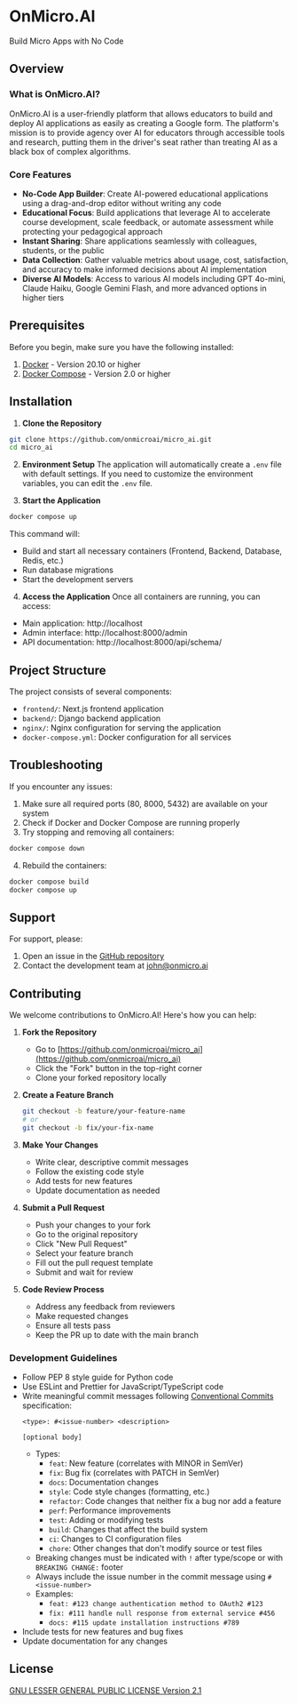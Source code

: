 # OnMicro.AI

Build Micro Apps with No Code

## Overview

### What is OnMicro.AI?
OnMicro.AI is a user-friendly platform that allows educators to build and deploy AI applications as easily as creating a Google form. The platform's mission is to provide agency over AI for educators through accessible tools and research, putting them in the driver's seat rather than treating AI as a black box of complex algorithms.

### Core Features
- **No-Code App Builder**: Create AI-powered educational applications using a drag-and-drop editor without writing any code
- **Educational Focus**: Build applications that leverage AI to accelerate course development, scale feedback, or automate assessment while protecting your pedagogical approach
- **Instant Sharing**: Share applications seamlessly with colleagues, students, or the public
- **Data Collection**: Gather valuable metrics about usage, cost, satisfaction, and accuracy to make informed decisions about AI implementation
- **Diverse AI Models**: Access to various AI models including GPT 4o-mini, Claude Haiku, Google Gemini Flash, and more advanced options in higher tiers

## Prerequisites

Before you begin, make sure you have the following installed:

1. [Docker](https://www.docker.com/get-started) - Version 20.10 or higher
2. [Docker Compose](https://docs.docker.com/compose/install/) - Version 2.0 or higher

## Installation

1. **Clone the Repository**
```bash
git clone https://github.com/onmicroai/micro_ai.git
cd micro_ai
```

2. **Environment Setup**
The application will automatically create a `.env` file with default settings. If you need to customize the environment variables, you can edit the `.env` file.

3. **Start the Application**
```bash
docker compose up
```

This command will:
- Build and start all necessary containers (Frontend, Backend, Database, Redis, etc.)
- Run database migrations
- Start the development servers

4. **Access the Application**
Once all containers are running, you can access:
- Main application: http://localhost
- Admin interface: http://localhost:8000/admin
- API documentation: http://localhost:8000/api/schema/

## Project Structure

The project consists of several components:

- `frontend/`: Next.js frontend application
- `backend/`: Django backend application
- `nginx/`: Nginx configuration for serving the application
- `docker-compose.yml`: Docker configuration for all services

## Troubleshooting

If you encounter any issues:

1. Make sure all required ports (80, 8000, 5432) are available on your system
2. Check if Docker and Docker Compose are running properly
3. Try stopping and removing all containers:
```bash
docker compose down
```
4. Rebuild the containers:
```bash
docker compose build
docker compose up
```

## Support

For support, please:
1. Open an issue in the [GitHub repository](https://github.com/onmicroai/micro_ai/issues)
2. Contact the development team at john@onmicro.ai

## Contributing

We welcome contributions to OnMicro.AI! Here's how you can help:

1. **Fork the Repository**
   - Go to [https://github.com/onmicroai/micro_ai](https://github.com/onmicroai/micro_ai)
   - Click the "Fork" button in the top-right corner
   - Clone your forked repository locally

2. **Create a Feature Branch**
   ```bash
   git checkout -b feature/your-feature-name
   # or
   git checkout -b fix/your-fix-name
   ```

3. **Make Your Changes**
   - Write clear, descriptive commit messages
   - Follow the existing code style
   - Add tests for new features
   - Update documentation as needed

4. **Submit a Pull Request**
   - Push your changes to your fork
   - Go to the original repository
   - Click "New Pull Request"
   - Select your feature branch
   - Fill out the pull request template
   - Submit and wait for review

5. **Code Review Process**
   - Address any feedback from reviewers
   - Make requested changes
   - Ensure all tests pass
   - Keep the PR up to date with the main branch

### Development Guidelines

- Follow PEP 8 style guide for Python code
- Use ESLint and Prettier for JavaScript/TypeScript code
- Write meaningful commit messages following [Conventional Commits](https://www.conventionalcommits.org/en/v1.0.0/) specification:
  ```
  <type>: #<issue-number> <description> 

  [optional body]
  ```
  - Types:
    - `feat`: New feature (correlates with MINOR in SemVer)
    - `fix`: Bug fix (correlates with PATCH in SemVer)
    - `docs`: Documentation changes
    - `style`: Code style changes (formatting, etc.)
    - `refactor`: Code changes that neither fix a bug nor add a feature
    - `perf`: Performance improvements
    - `test`: Adding or modifying tests
    - `build`: Changes that affect the build system
    - `ci`: Changes to CI configuration files
    - `chore`: Other changes that don't modify source or test files
  - Breaking changes must be indicated with `!` after type/scope or with `BREAKING CHANGE:` footer
  - Always include the issue number in the commit message using `#<issue-number>`
  - Examples:
    - `feat: #123 change authentication method to OAuth2 #123`
    - `fix: #111 handle null response from external service #456`
    - `docs: #115 update installation instructions #789`
- Include tests for new features and bug fixes
- Update documentation for any changes

## License

[GNU LESSER GENERAL PUBLIC LICENSE Version 2.1](https://github.com/onmicroai/micro_ai/blob/master/LICENSE.md)

